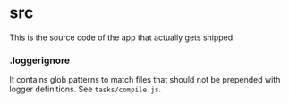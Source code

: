# src

This is the source code of the app that actually gets shipped.

### .loggerignore

It contains glob patterns to match files that should not be prepended with logger definitions. See `tasks/compile.js`.
